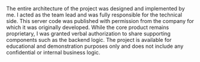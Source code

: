 The entire architecture of the project was designed and implemented by me. I acted as the team lead and was fully responsible for the technical side.
This server code was published with permission from the company for which it was originally developed. While the core product remains proprietary, I was granted verbal authorization to share supporting components such as the backend logic. The project is available for educational and demonstration purposes only and does not include any confidential or internal business logic.
